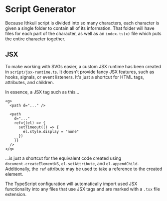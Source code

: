 # Script Generator

Because Ithkuil script is divided into so many characters, each character is
given a single folder to contain all of its information. That folder will have
files for each part of the character, as well as an `index.ts(x)` file which
puts the entire character together.

## JSX

To make working with SVGs easier, a custom JSX runtime has been created in
`script/jsx-runtime.ts`. It doesn't provide fancy JSX features, such as hooks,
signals, or event listeners. It's just a shortcut for HTML tags, attributes, and
children.

In essence, a JSX tag such as this...

```tsx
<g>
  <path d="..." />

  <path
    d="..."
    ref={(el) => {
      setTimeout(() => {
        el.style.display = "none"
      })
    }}
  />
</g>
```

...is just a shortcut for the equivalent code created using
`document.createElementNS`, `el.setAttribute`, and `el.appendChild`.
Additionally, the `ref` attribute may be used to take a reference to the created
element.

The TypeScript configuration will automatically import used JSX functionality
into any files that use JSX tags and are marked with a `.tsx` file extension.
